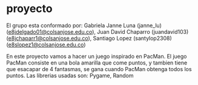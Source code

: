 # proyecto

El grupo esta conformado por: 
Gabriela Janne Luna (janne_lu)(e8jdelgado01@colsanjose.edu.co), 
Juan David Chaparro (juandavid103)(e8jchaparr1@colsanjose.edu.co), 
Santiago Lopez (santylop2308)(e8slopez1@colsanjose.edu.co)

En este proyecto vamos a hacer un juego inspirado en PacMan.
El juego PacMan consiste en una bola amarilla que come puntos, 
y tambien tiene que esacapar de 4 fantasmas, se gana cuando PacMan obtenga todos los puntos.
Las librerias usadas son: Pygame, Random